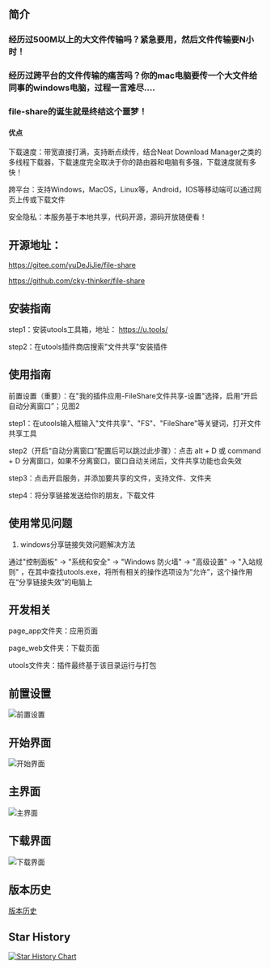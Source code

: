 ## 简介
### 经历过500M以上的大文件传输吗？紧急要用，然后文件传输要N小时！
### 经历过跨平台的文件传输的痛苦吗？你的mac电脑要传一个大文件给同事的windows电脑，过程一言难尽....
### file-share的诞生就是终结这个噩梦！

#### 优点
下载速度：带宽直接打满，支持断点续传，结合Neat Download Manager之类的多线程下载器，下载速度完全取决于你的路由器和电脑有多强，下载速度就有多快！

跨平台：支持Windows，MacOS，Linux等，Android，IOS等移动端可以通过网页上传或下载文件

安全隐私：本服务基于本地共享，代码开源，源码开放随便看！

## 开源地址：
https://gitee.com/yuDeJiJie/file-share

https://github.com/cky-thinker/file-share

## 安装指南
step1：安装utools工具箱，地址： https://u.tools/

step2：在utools插件商店搜索"文件共享"安装插件

## 使用指南

前置设置（重要）：在"我的插件应用-FileShare文件共享-设置"选择，启用“开启自动分离窗口”；见图2

step1：在utools输入框输入"文件共享"、"FS"、"FileShare"等关键词，打开文件共享工具

step2（开启“自动分离窗口”配置后可以跳过此步骤）：点击 alt + D 或 command + D 分离窗口，如果不分离窗口，窗口自动关闭后，文件共享功能也会失效

step3：点击开启服务，并添加要共享的文件，支持文件、文件夹

step4：将分享链接发送给你的朋友，下载文件

## 使用常见问题
1. windows分享链接失效问题解决方法

通过"控制面板" -> "系统和安全" -> "Windows 防火墙" -> "高级设置" -> "入站规则" ，在其中查找utools.exe，将所有相关的操作选项设为“允许”，这个操作用在“分享链接失效”的电脑上

## 开发相关

page_app文件夹：应用页面

page_web文件夹：下载页面

utools文件夹：插件最终基于该目录运行与打包

## 前置设置
![前置设置](wiki/asserts/images/前置设置.png)

## 开始界面
![开始界面](wiki/asserts/images/1.png)

## 主界面
![主界面](wiki/asserts/images/主界面.png)


## 下载界面
![下载界面](wiki/asserts/images/下载界面.png)

## 版本历史

[版本历史](wiki/releases.md)

## Star History

[![Star History Chart](https://api.star-history.com/svg?repos=cky-thinker/file-share&type=Date)](https://star-history.com/#cky-thinker/file-share&Date)
